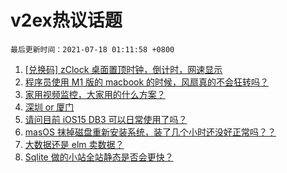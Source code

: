 # v2ex热议话题

`最后更新时间：2021-07-18 01:11:58 +0800`

1. [[兑换码] zClock 桌面置顶时钟，倒计时，网速显示](https://www.v2ex.com/t/790028)
1. [程序员使用 M1 版的 macbook 的时候，风扇真的不会狂转吗？](https://www.v2ex.com/t/790050)
1. [家用视频监控，大家用的什么方案？](https://www.v2ex.com/t/790029)
1. [深圳 or 厦门](https://www.v2ex.com/t/790076)
1. [请问目前 iOS15 DB3 可以日常使用了吗？](https://www.v2ex.com/t/790053)
1. [masOS 抹掉磁盘重新安装系统，装了几个小时还没好正常吗？？](https://www.v2ex.com/t/790017)
1. [大数据还是 elm 卖数据？](https://www.v2ex.com/t/790031)
1. [Sqlite 做的小站全站静态是否会更快？](https://www.v2ex.com/t/790096)

